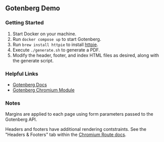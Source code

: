 ## Gotenberg Demo

### Getting Started

1. Start Docker on your machine.
2. Run `docker compose up` to start Gotenberg.
3. Run `brew install httpie` to install [httpie](https://httpie.io/cli).
4. Execute `./generate.sh` to generate a PDF.
5. Modify the header, footer, and index HTML files as desired, along with the generate script.

### Helpful Links

- [Gotenberg Docs](https://gotenberg.dev)
- [Gotenberg Chromium Module](https://gotenberg.dev/docs/modules/chromium)

### Notes

Margins are applied to each page using form parameters passed to the Gotenberg API.

Headers and footers have additional rendering contstraints. See the "Headers &amp; Footers" tab within the [Chromium Route docs](https://gotenberg.dev/docs/modules/chromium#routes).
